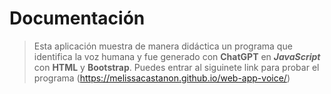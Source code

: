 # Documentación

>Esta aplicación muestra de manera didáctica un programa que identifica la voz humana y fue generado con **ChatGPT** en ***JavaScript*** con **HTML** y **Bootstrap**.
>Puedes entrar al siguinete link para probar el programa (https://melissacastanon.github.io/web-app-voice/)
